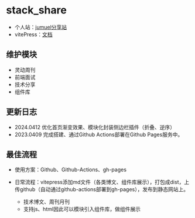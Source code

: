 # stack_share

- 个人站：[jumuel分享站](https://juemuel.github.io/share_stack/)
- vitePress：[文档](https://process1024.github.io/vitepress/guide/theme-sidebar)

## 维护模块
- 灵动周刊
- 前端面试
- 技术分享
- 组件库

## 更新日志
- 2024.0412 优化首页渐变效果、模块化封装侧边栏插件（折叠、逆序）
- 2023.0409 完成搭建、通过Github Actions部署在Github Pages服务中。

## 最佳流程

- 使用方案：Github、Github-Actions、gh-pages

- 日常流程：vitepress添加md文件（各类博文、组件库展示），打包成dist，上传github（自动通过github-actions部署到gh-pages），发布到静态网站上。
  - 技术博文、周刊月刊
  - 支持js、html因此可以模块引入组件库，做组件展示

